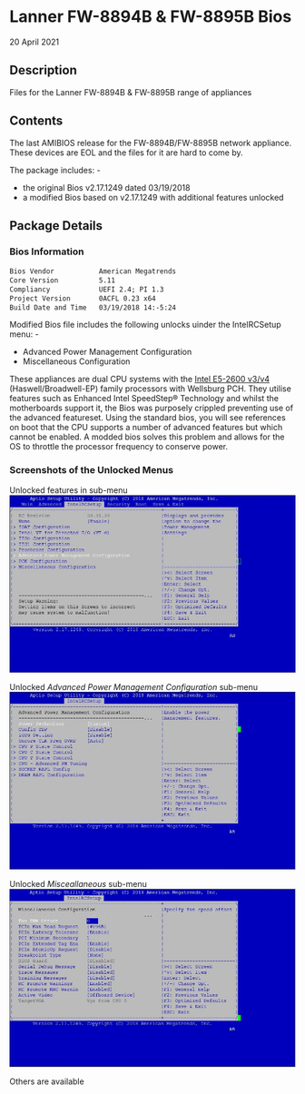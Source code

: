 # Lanner FW-8894B &amp; FW-8895B Bios

20 April 2021

## Description
Files for the Lanner FW-8894B &amp; FW-8895B range of appliances

## Contents
The last AMIBIOS release for the FW-8894B/FW-8895B network appliance. These devices are EOL and the files for it are hard to come by.

The package includes: -
  - the original Bios v2.17.1249 dated 03/19/2018
  - a modified Bios based on v2.17.1249 with additional features unlocked

## Package Details

### Bios Information
	Bios Vendor           American Megatrends
	Core Version          5.11
	Compliancy            UEFI 2.4; PI 1.3
	Project Version       0ACFL 0.23 x64
	Build Date and Time   03/19/2018 14:-5:24

Modified Bios file includes the following unlocks uinder the IntelRCSetup menu: -
- Advanced Power Management Configuration
- Miscellaneous Configuration

These appliances are dual CPU systems with the [Intel E5-2600 v3/v4](https://ark.intel.com/content/www/us/en/ark/products/series/59138/intel-xeon-processor-e5-family.html) (Haswell/Broadwell-EP) family processors with Wellsburg PCH. They utilise features such as Enhanced Intel SpeedStep® Technology and whilst the motherboards support it, the Bios was purposely crippled preventing use of the advanced featureset. Using the standard bios, you will see references on boot that the CPU supports a number of advanced features but which cannot be enabled. A modded bios solves this problem and allows for the OS to throttle the processor frequency to conserve power.

### Screenshots of the Unlocked Menus

Unlocked features in sub-menu
![Root Menu](https://github.com/ThePopolou/Lanner/blob/main/Screenshots/Screenshot%201.JPG)

Unlocked *Advanced Power Management Configuration* sub-menu
![Advanced Power Management Configuration](https://github.com/ThePopolou/Lanner/blob/main/Screenshots/Screenshot%202.JPG)

Unlocked *Misceallaneous* sub-menu
![Advanced Power Management Configuration](https://github.com/ThePopolou/Lanner/blob/main/Screenshots/Screenshot%203.JPG)

Others are available
